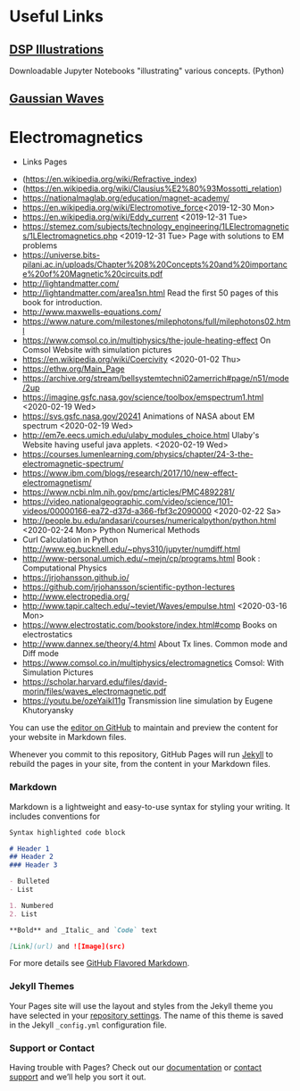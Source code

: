 
# Useful Links

## [DSP Illustrations](https://dspillustrations.com/pages/index.html)

Downloadable Jupyter Notebooks "illustrating" various concepts. (Python)

## [Gaussian Waves](https://www.gaussianwaves.com/)


# Electromagnetics

* Links Pages
 + (https://en.wikipedia.org/wiki/Refractive_index)
 + (https://en.wikipedia.org/wiki/Clausius%E2%80%93Mossotti_relation)
 + https://nationalmaglab.org/education/magnet-academy/
 + https://en.wikipedia.org/wiki/Electromotive_force<2019-12-30 Mon>
 + https://en.wikipedia.org/wiki/Eddy_current <2019-12-31 Tue>
 + https://stemez.com/subjects/technology_engineering/1LElectromagnetics/1LElectromagnetics.php <2019-12-31 Tue> Page with solutions to EM problems
 + https://universe.bits-pilani.ac.in/uploads/Chapter%208%20Concepts%20and%20importance%20of%20Magnetic%20circuits.pdf
 + http://lightandmatter.com/
 + http://lightandmatter.com/area1sn.html Read the first 50 pages of this book for introduction.
 + http://www.maxwells-equations.com/
 + https://www.nature.com/milestones/milephotons/full/milephotons02.html
 + https://www.comsol.co.in/multiphysics/the-joule-heating-effect On Comsol Website with simulation pictures
 + https://en.wikipedia.org/wiki/Coercivity <2020-01-02 Thu>
 + https://ethw.org/Main_Page
 + https://archive.org/stream/bellsystemtechni02amerrich#page/n51/mode/2up
 + https://imagine.gsfc.nasa.gov/science/toolbox/emspectrum1.html <2020-02-19 Wed>
 + https://svs.gsfc.nasa.gov/20241  Animations of NASA about EM spectrum <2020-02-19 Wed>
 + http://em7e.eecs.umich.edu/ulaby_modules_choice.html Ulaby's Website having useful java applets. <2020-02-19 Wed>
 + https://courses.lumenlearning.com/physics/chapter/24-3-the-electromagnetic-spectrum/
 + https://www.ibm.com/blogs/research/2017/10/new-effect-electromagnetism/
 + https://www.ncbi.nlm.nih.gov/pmc/articles/PMC4892281/
 + https://video.nationalgeographic.com/video/science/101-videos/00000166-ea72-d37d-a366-fbf3c2090000 <2020-02-22 Sa>
 + http://people.bu.edu/andasari/courses/numericalpython/python.html <2020-02-24 Mon> Python Numerical Methods
 + Curl Calculation in Python http://www.eg.bucknell.edu/~phys310/jupyter/numdiff.html
 + http://www-personal.umich.edu/~mejn/cp/programs.html  Book : Computational Physics
 + https://jrjohansson.github.io/
 + https://github.com/jrjohansson/scientific-python-lectures
 + http://www.electropedia.org/
 + http://www.tapir.caltech.edu/~teviet/Waves/empulse.html <2020-03-16 Mon>
 + https://www.electrostatic.com/bookstore/index.html#comp Books on electrostatics
 + http://www.dannex.se/theory/4.html  About Tx lines. Common mode and Diff mode
 + https://www.comsol.co.in/multiphysics/electromagnetics  Comsol: With Simulation Pictures
 + https://scholar.harvard.edu/files/david-morin/files/waves_electromagnetic.pdf
 + https://youtu.be/ozeYaikI11g  Transmission line simulation by Eugene Khutoryansky

You can use the [editor on GitHub](https://github.com/RajavardhanT/RajavardhanT.github.io/edit/master/index.md) to maintain and preview the content for your website in Markdown files.

Whenever you commit to this repository, GitHub Pages will run [Jekyll](https://jekyllrb.com/) to rebuild the pages in your site, from the content in your Markdown files.

### Markdown

Markdown is a lightweight and easy-to-use syntax for styling your writing. It includes conventions for

```markdown
Syntax highlighted code block

# Header 1
## Header 2
### Header 3

- Bulleted
- List

1. Numbered
2. List

**Bold** and _Italic_ and `Code` text

[Link](url) and ![Image](src)
```

For more details see [GitHub Flavored Markdown](https://guides.github.com/features/mastering-markdown/).

### Jekyll Themes

Your Pages site will use the layout and styles from the Jekyll theme you have selected in your [repository settings](https://github.com/RajavardhanT/RajavardhanT.github.io/settings). The name of this theme is saved in the Jekyll `_config.yml` configuration file.

### Support or Contact

Having trouble with Pages? Check out our [documentation](https://help.github.com/categories/github-pages-basics/) or [contact support](https://github.com/contact) and we’ll help you sort it out.
